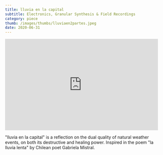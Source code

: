```yaml
---
title: lluvia en la capital
subtitle: Electronics, Granular Synthesis & Field Recordings
category: piece
thumb: /images/thumbs/lluviaen2partes.jpeg
date: 2020-06-31
---
```


<iframe width="100%" height="300" scrolling="no" frameborder="no" allow="autoplay" src="https://w.soundcloud.com/player/?url=https%3A//api.soundcloud.com/tracks/1785453669&color=%23ff5500&auto_play=false&hide_related=false&show_comments=true&show_user=true&show_reposts=false&show_teaser=true&visual=true"></iframe>

"lluvia en la capital" is a reflection on the dual quality of natural weather events, on both its destructive and healing power. Inspired in the poem "la lluvia lenta" by Chilean poet Gabriela Mistral.